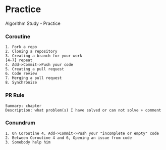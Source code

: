# Practice
Algorithm Study - Practice

### Coroutine
    1. Fork a repo
    2. Cloning a repository
    3. Creating a branch for your work
    [4-7] repeat
    4. Add->Commit->Push your code
    5. Creating a pull request
    6. Code review
    7. Merging a pull request
    8. Synchronize

### PR Rule
    Summary: chapter
    Description: what problem(s) I have solved or can not solve + comment

### Conundrum
    1. On Coroutine 4, Add->Commit->Push your "incomplete or empty" code
    2. Between Coroutine 4 and 6, Opening an issue from code
    3. Somebody help him
